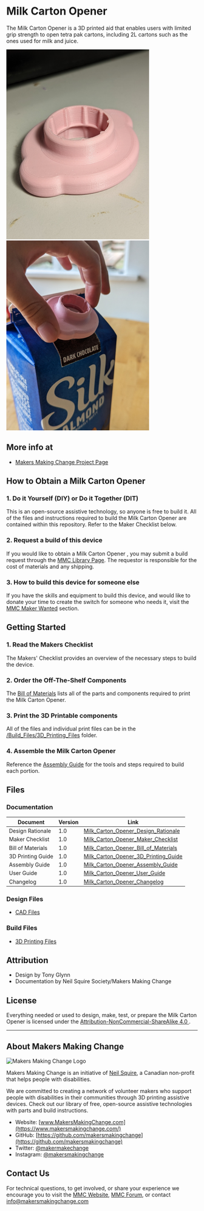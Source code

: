 # Milk Carton Opener
The Milk Carton Opener is a 3D printed aid that enables users with limited grip strength to open tetra pak cartons, including 2L cartons such as the ones used for milk and juice.

<img src="Photos/milk-carton-opener.jpg" height="500" alt="A pink 3-D printed Milk Carton Opener resting on a table."> <img src="Photos/milk-carton-opener-demo.jpg" height="500" alt="Someone holding the Milk Carton Opener in their hand to remove the cap of a milk carton.">

## More info at
- [Makers Making Change Project Page](https://makersmakingchange.com/project/milk-carton-opener/)


## How to Obtain a Milk Carton Opener
### 1. Do it Yourself (DIY) or Do it Together (DIT)

This is an open-source assistive technology, so anyone is free to build it. All of the files and instructions required to build the Milk Carton Opener are contained within this repository. Refer to the Maker Checklist below.

### 2. Request a build of this device

If you would like to obtain a Milk Carton Opener , you may submit a build request through the [MMC Library Page](https://makersmakingchange.com/project/milk-carton-opener/). The requestor is responsible for the cost of materials and any shipping.

### 3. How to build this device for someone else

If you have the skills and equipment to build this device, and would like to donate your time to create the switch for someone who needs it, visit the [MMC Maker Wanted](https://makersmakingchange.com/maker-wanted/) section.


## Getting Started

### 1. Read the Makers Checklist

The Makers' Checklist provides an overview of the necessary steps to build the device. 

### 2. Order the Off-The-Shelf Components

The [Bill of Materials](/Documentation/Milk_Carton_Opener_BOM_V1.0.xlsx) lists all of the parts and components required to print the Milk Carton Opener. 

### 3. Print the 3D Printable components

All of the files and individual print files can be in the [/Build_Files/3D_Printing_Files](/Build_Files/3D_Printing_Files/) folder.

### 4. Assemble the Milk Carton Opener

Reference the [Assembly Guide](/Documentation/Milk_Carton_Opener_Assembly_Guide_V1.0.pdf) for the tools and steps required to build each portion.

## Files
### Documentation
| Document             | Version | Link |
|----------------------|---------|------|
| Design Rationale     | 1.0     | [Milk_Carton_Opener_Design_Rationale](/Documentation/Milk_Carton_Opener_Design_Rationale_V1.0.pdf)     |
| Maker Checklist      | 1.0     | [Milk_Carton_Opener_Maker_Checklist](/Documentation/Milk_Carton_Opener_Maker_Checklist_V1.0.pdf)     |
| Bill of Materials    | 1.0     | [Milk_Carton_Opener_Bill_of_Materials](/Documentation/Milk_Carton_Opener_BOM_V1.0.xlsx)     |
| 3D Printing Guide    | 1.0     | [Milk_Carton_Opener_3D_Printing_Guide](/Documentation/Milk_Carton_Opener_3D_Printing_Guide_V1.0.pdf)     |
| Assembly Guide       | 1.0     | [Milk_Carton_Opener_Assembly_Guide](/Documentation/Milk_Carton_Opener_Assembly_Guide_V1.0.pdf)     |
| User Guide           | 1.0     | [Milk_Carton_Opener_User_Guide](/Documentation/Milk_Carton_Opener_User_Guide_V1.0.pdf)    |
| Changelog            | 1.0     | [Milk_Carton_Opener_Changelog](/Documentation/Milk_Carton_Opener_Changelog_V1.0.pdf)     |

### Design Files
 - [CAD Files](/Design_Files)

### Build Files
 - [3D Printing Files](/Build_Files/3D_Printing_Files)

## Attribution
- Design by Tony Glynn
- Documentation by Neil Squire Society/Makers Making Change


## License

Everything needed or used to design, make, test, or prepare the Milk Carton Opener is licensed under the [Attribution-NonCommercial-ShareAlike 4.0 ](https://creativecommons.org/licenses/by-nc-sa/4.0/).

---
<!-- ABOUT MMC START -->
## About Makers Making Change
<img src="https://www.makersmakingchange.com/wp-content/uploads/logo/mmc_logo.svg" width="500" alt="Makers Making Change Logo">

Makers Making Change is an initiative of [Neil Squire](https://www.neilsquire.ca/), a Canadian non-profit that helps people with disabilities.

We are committed to creating a network of volunteer makers who support people with disabilities in their communities through 3D printing assistive devices. Check out our library of free, open-source assistive technologies with parts and build instructions.

 - Website: [www.MakersMakingChange.com](https://www.makersmakingchange.com/)
 - GitHub: [https://github.com/makersmakingchange](https://github.com/makersmakingchange)
 - Twitter: [@makermakechange](https://twitter.com/makermakechange)
 - Instagram: [@makersmakingchange](https://www.instagram.com/makersmakingchange)



## Contact Us

For technical questions, to get involved, or share your experience we encourage you to visit the [MMC Website](https://www.makersmakingchange.com/), [MMC Forum](https://makersmakingchange.com/forum), or contact info@makersmakingchange.com
<!-- ABOUT MMC END -->
